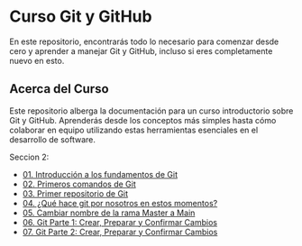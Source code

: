 # Curso Git y GitHub

En este repositorio, encontrarás todo lo necesario para comenzar desde cero y aprender a manejar Git y GitHub, incluso si eres completamente nuevo en esto.

## Acerca del Curso

Este repositorio alberga la documentación para un curso introductorio sobre Git y GitHub. Aprenderás desde los conceptos más simples hasta cómo colaborar en equipo utilizando estas herramientas esenciales en el desarrollo de software.

Seccion 2:
* [01. Introducción a los fundamentos de Git](https://github.com/KIRIL13POK/GIT_GitHub/blob/main/Seccion_2/01_introduccionFundamentosGit.md)
* [02. Primeros comandos de Git](https://github.com/KIRIL13POK/GIT_GitHub/blob/main/Seccion_2/02_primerosComandos.md)
* [03. Primer repositorio de Git](https://github.com/KIRIL13POK/GIT_GitHub/blob/main/Seccion_2/3_%20nuestroPrimerRepositorio.md)
* [04. ¿Qué hace git por nosotros en estos momentos?](https://github.com/KIRIL13POK/GIT_GitHub/blob/main/Seccion_2/04_queHaceGitPorNosotros.md)
* [05. Cambiar nombre de la rama Master a Main](https://github.com/KIRIL13POK/GIT_GitHub/blob/main/Seccion_2/05_cambiar_nombre_de_la_rama.md)
* [06. Git Parte 1: Crear, Preparar y Confirmar Cambios](https://github.com/KIRIL13POK/GIT_GitHub/blob/main/Seccion_2/06_Git_CrearPrepararConfirmarCambios.md)
* [07. Git Parte 2: Crear, Preparar y Confirmar Cambios](https://github.com/KIRIL13POK/GIT_GitHub/blob/main/Seccion_2/07_Parte2_Git_CrearPrepararConfirmarCambios.md)

